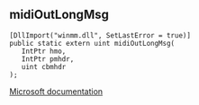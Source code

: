 ## midiOutLongMsg

```
[DllImport("winmm.dll", SetLastError = true)]
public static extern uint midiOutLongMsg(
   IntPtr hmo,
   IntPtr pmhdr,
   uint cbmhdr
);
```

[Microsoft documentation](link_to_documentation)
